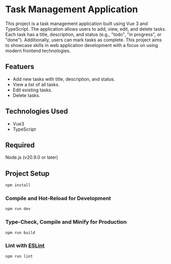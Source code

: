 # Task Management Application

This project is a task management application built using Vue 3 and TypeScript. The application allows users to add, view, edit, and delete tasks. Each task has a title, description, and status (e.g., "todo", "in progress", or "done"). Additionally, users can mark tasks as complete. This project aims to showcase skills in web application development with a focus on using modern frontend technologies.

## Featuers
- Add new tasks with title, description, and status.
- View a list of all tasks.
- Edit existing tasks.
- Delete tasks.

## Technologies Used
- Vue3
- TypeScript

## Required
Node.js (v20.9.0 or later)

## Project Setup

```sh
npm install
```

### Compile and Hot-Reload for Development

```sh
npm run dev
```

### Type-Check, Compile and Minify for Production

```sh
npm run build
```

### Lint with [ESLint](https://eslint.org/)

```sh
npm run lint
```

